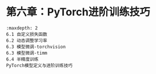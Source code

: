 # 第六章：PyTorch进阶训练技巧
```{toctree}
:maxdepth: 2
6.1 自定义损失函数
6.2 动态调整学习率
6.3 模型微调-torchvision
6.3 模型微调-timm
6.4 半精度训练
PyTorch模型定义与进阶训练技巧
```